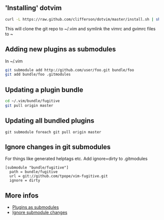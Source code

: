 ## 'Installing' dotvim

```bash
curl -L https://raw.github.com/clifferson/dotvim/master/install.sh | sh
```
This will clone the git repo to ~/.vim and symlink the vimrc and gvimrc files to ~
## Adding new plugins as submodules

In  ~/.vim 
```bash
git submodule add http://github.com/user/foo.git bundle/foo
git add bundle/foo .gitmodules
```

## Updating a plugin bundle

```bash
cd ~/.vim/bundle/fugitive
git pull origin master
```

## Updating all bundled plugins

`git submodule foreach git pull origin master`

## Ignore changes in git submodules

For things like generated helptags etc. Add ignore=dirty to .gitmodules

```
[submodule "bundle/fugitive"]
  path = bundle/fugitive
  url = git://github.com/tpope/vim-fugitive.git
  ignore = dirty
```

## More infos

* [Plugins as submodules](http://vimcasts.org/episodes/synchronizing-plugins-with-git-submodules-and-pathogen/)
* [Ignore submodule changes](http://www.nils-haldenwang.de/frameworks-and-tools/git/how-to-ignore-changes-in-git-submodules)
